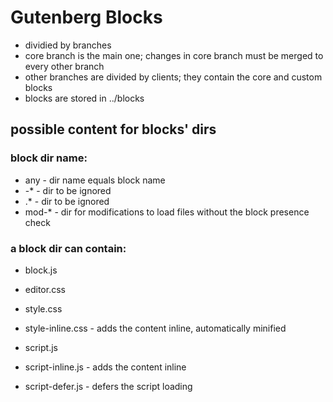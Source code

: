 # Gutenberg Blocks

* dividied by branches
* core branch is the main one; changes in core branch must be merged to every other branch
* other branches are divided by clients; they contain the core and custom blocks
* blocks are stored in ../blocks

## possible content for blocks' dirs

### block dir name:
* any   - dir name equals block name
* -*    - dir to be ignored
* .*    - dir to be ignored
* mod-* - dir for modifications to load files without the block presence check

### a block dir can contain:
* block.js
* editor.css

* style.css
* style-inline.css - adds the content inline, automatically minified
* script.js
* script-inline.js - adds the content inline
* script-defer.js - defers the script loading